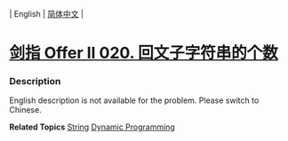 | English | [简体中文](README.md) |

# [剑指 Offer II 020. 回文子字符串的个数](https://leetcode.cn/problems/a7VOhD)
 ### Description
<p>English description is not available for the problem. Please switch to Chinese.</p>

**Related Topics**  [String](https://leetcode.cn/tag/string) [Dynamic Programming](https://leetcode.cn/tag/dynamic-programming) 